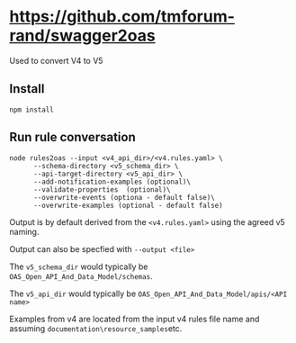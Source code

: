 # https://github.com/tmforum-rand/swagger2oas
 
Used to convert V4 to V5 
## Install

`npm install`

## Run rule conversation

```
node rules2oas --input <v4_api_dir>/<v4.rules.yaml> \
      --schema-directory <v5_schema_dir> \
      --api-target-directory <v5_api_dir> \
      --add-notification-examples (optional)\
      --validate-properties  (optional)\
      --overwrite-events (optiona - default false)\
      --overwrite-examples (optional - default false)
```

Output is by default derived from the `<v4.rules.yaml>` using the agreed v5 naming.

Output can also be specfied with `--output <file>`

The `v5_schema_dir` would typically be `OAS_Open_API_And_Data_Model/schemas`.

The `v5_api_dir` would typically be `OAS_Open_API_And_Data_Model/apis/<API name>`

Examples from v4 are located from the input v4 rules file name and assuming `documentation\resource_samples`etc.

